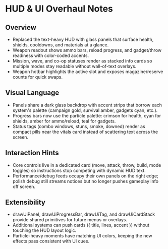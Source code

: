 ﻿# HUD & UI Overhaul Notes

## Overview
- Replaced the text-heavy HUD with glass panels that surface health, shields, cooldowns, and materials at a glance.
- Weapon readout shows ammo bars, reload progress, and gadget/throw readiness with color-coded accents.
- Mission, wave, and co-op statuses render as stacked info cards so multiple modes stay readable without wall-of-text overlays.
- Weapon hotbar highlights the active slot and exposes magazine/reserve counts for quick swaps.

## Visual Language
- Panels share a dark glass backdrop with accent strips that borrow each system's palette (campaign gold, survival amber, gadgets cyan, etc.).
- Progress bars now use the particle palette: crimson for health, cyan for shields, amber for ammo/reload, teal for gadgets.
- Status tags (combo windows, stuns, smoke, downed) render as compact pills near the vitals card instead of scattering text across the screen.

## Interaction Hints
- Core controls live in a dedicated card (move, attack, throw, build, mode toggles) so instructions stop competing with dynamic HUD text.
- Performance/debug feeds occupy their own panels on the right edge; polish debug still streams notices but no longer pushes gameplay info off screen.

## Extensibility
- drawUiPanel, drawUiProgressBar, drawUiTag, and drawUiCardStack provide shared primitives for future menus or overlays.
- Additional systems can push cards ({ title, lines, accent }) without touching the HUD layout logic.
- Particle-heavy moments have matching UI colors, keeping the new effects pass consistent with UI cues.
